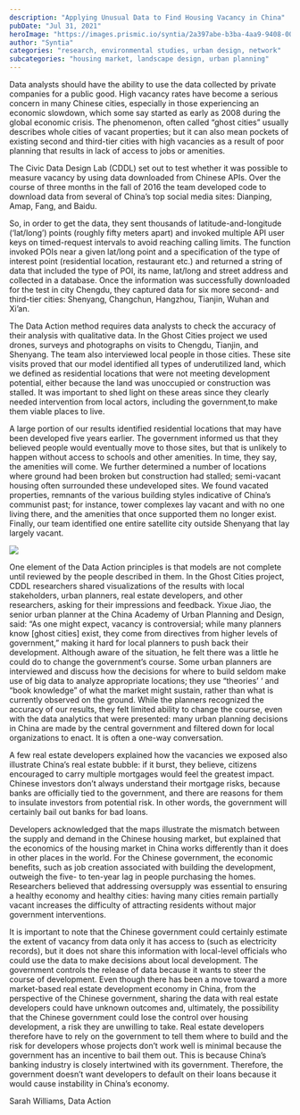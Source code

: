 ```yaml
---
description: "Applying Unusual Data to Find Housing Vacancy in China"
pubDate: "Jul 31, 2021"
heroImage: "https://images.prismic.io/syntia/2a397abe-b3ba-4aa9-9408-00553c0240cd_img_20210731_214243.jpg?auto=compress,format"
author: "Syntia"
categories: "research, environmental studies, urban design, network"
subcategories: "housing market, landscape design, urban planning"
---
```


Data analysts should have the ability to use the data collected by private companies for a public good. High vacancy rates have become a serious concern in many Chinese cities, especially in those experiencing an economic slowdown, which some say started as early as 2008 during the global economic crisis. The phenomenon, often called “ghost cities” usually describes whole cities of vacant properties; but it can also mean pockets of existing second and third-tier cities with high vacancies as a result of poor planning that results in lack of access to jobs or amenities.

The Civic Data Design Lab (CDDL) set out to test whether it was possible to measure vacancy by using data downloaded from Chinese APIs. Over the course of three months in the fall of 2016 the team developed code to download data from several of China’s top social media sites: Dianping, Amap, Fang, and Baidu.

So, in order to get the data, they sent thousands of latitude-and-longitude (‘lat/long’) points (roughly fifty meters apart) and invoked multiple API user keys on timed-request intervals to avoid reaching calling limits. The function invoked POIs near a given lat/long point and a specification of the type of interest point (residential location, restaurant etc.) and returned a string of data that included the type of POI, its name, lat/long and street address and collected in a database. Once the information was successfully downloaded for the test in city Chengdu, they captured data for six more second- and third-tier cities: Shenyang, Changchun, Hangzhou, Tianjin, Wuhan and Xi’an. 

The Data Action method requires data analysts to check the accuracy of their analysis with qualitative data. In the Ghost Cities project we used drones, surveys and photographs on visits to Chengdu, Tianjin, and Shenyang. The team also interviewed local people in those cities. These site visits proved that our model identified all types of underutilized land, which we defined as residential locations that were not meeting development potential, either because the land was unoccupied or construction was stalled. It was important to shed light on these areas since they clearly needed intervention from local actors, including the government,to make them viable places to live.

A large portion of our results identified residential locations that may have been developed five years earlier. The government informed us that they believed people would eventually move to those sites, but that is unlikely to happen without access to schools and other amenities. In time, they say, the amenities will come. We further determined a number of locations where ground had been broken but construction had stalled; semi-vacant housing often surrounded these undeveloped sites. We found vacated properties, remnants of the various building styles indicative of China’s communist past; for instance, tower complexes lay vacant and with no one living there, and the amenities that once supported them no longer exist. Finally, our team identified one entire satellite city outside Shenyang that lay largely vacant.

![](https://images.prismic.io/syntia/5edf606e-96e2-4897-91c9-86782e03750c_img_20210731_214443.jpg?auto=compress,format)

One element of the Data Action principles is that models are not complete until reviewed by the people described in them. In the Ghost Cities project, CDDL researchers shared visualizations of the results with local stakeholders, urban planners, real estate developers, and other researchers, asking for their impressions and feedback. Yixue Jiao, the senior urban planner at the China Academy of Urban Planning and Design, said: “As one might expect, vacancy is controversial; while many planners know \[ghost cities\] exist, they come from directives from higher levels of government,” making it hard for local planners to push back their development. Although aware of the situation, he felt there was a little he could do to change the government’s course. Some urban planners are interviewed and discuss how the decisions for where to build seldom make use of big data to analyze appropriate locations; they use “theories’ ‘ and “book knowledge” of what the market might sustain, rather than what is currently observed on the ground. While the planners recognized the accuracy of our results, they felt limited ability to change the course, even with the data analytics that were presented: many urban planning decisions in China are made by the central government and filtered down for local organizations to enact. It is often a one-way conversation.

A few real estate developers explained how the vacancies we exposed also illustrate China’s real estate bubble: if it burst, they believe, citizens encouraged to carry multiple mortgages would feel the greatest impact. Chinese investors don’t always understand their mortgage risks, because banks are officially tied to the government, and there are reasons for them to insulate investors from potential risk. In other words, the government will certainly bail out banks for bad loans.

Developers acknowledged that the maps illustrate the mismatch between the supply and demand in the Chinese housing market, but explained that the economics of the housing market in China works differently than it does in other places in the world. For the Chinese government, the economic benefits, such as job creation associated with building the development, outweigh the five- to ten-year lag in people purchasing the homes. Researchers believed that addressing oversupply was essential to ensuring a healthy economy and healthy cities: having many cities remain partially vacant increases the difficulty of attracting residents without major government interventions.

It is important to note that the Chinese government could certainly estimate the extent of vacancy from data only it has access to (such as electricity records), but it does not share this information with local-level officials who could use the data to make decisions about local development. The government controls the release of data because it wants to steer the course of development. Even though there has been a move toward a more market-based real estate development economy in China, from the perspective of the Chinese government, sharing the data with real estate developers could have unknown outcomes and, ultimately, the possibility that the Chinese government could lose the control over housing development, a risk they are unwilling to take. Real estate developers therefore have to rely on the government to tell them where to build and the risk for developers whose projects don’t work well is minimal because the government has an incentive to bail them out. This is because China’s banking industry is closely intertwined with its government. Therefore, the government doesn’t want developers to default on their loans because it would cause instability in China’s economy.

Sarah Williams, Data Action